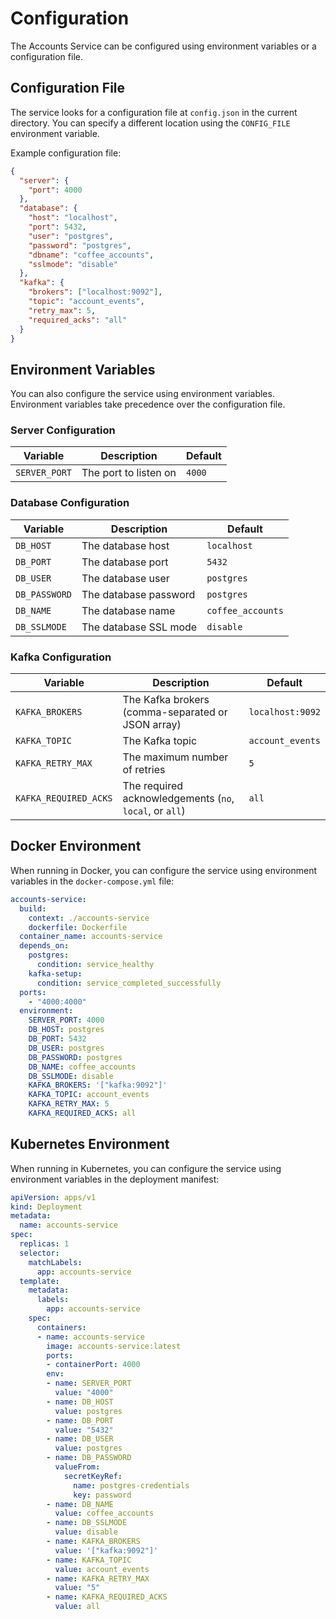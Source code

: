 # Configuration

The Accounts Service can be configured using environment variables or a configuration file.

## Configuration File

The service looks for a configuration file at `config.json` in the current directory. You can specify a different location using the `CONFIG_FILE` environment variable.

Example configuration file:

```json
{
  "server": {
    "port": 4000
  },
  "database": {
    "host": "localhost",
    "port": 5432,
    "user": "postgres",
    "password": "postgres",
    "dbname": "coffee_accounts",
    "sslmode": "disable"
  },
  "kafka": {
    "brokers": ["localhost:9092"],
    "topic": "account_events",
    "retry_max": 5,
    "required_acks": "all"
  }
}
```

## Environment Variables

You can also configure the service using environment variables. Environment variables take precedence over the configuration file.

### Server Configuration

| Variable | Description | Default |
| --- | --- | --- |
| `SERVER_PORT` | The port to listen on | `4000` |

### Database Configuration

| Variable | Description | Default |
| --- | --- | --- |
| `DB_HOST` | The database host | `localhost` |
| `DB_PORT` | The database port | `5432` |
| `DB_USER` | The database user | `postgres` |
| `DB_PASSWORD` | The database password | `postgres` |
| `DB_NAME` | The database name | `coffee_accounts` |
| `DB_SSLMODE` | The database SSL mode | `disable` |

### Kafka Configuration

| Variable | Description | Default |
| --- | --- | --- |
| `KAFKA_BROKERS` | The Kafka brokers (comma-separated or JSON array) | `localhost:9092` |
| `KAFKA_TOPIC` | The Kafka topic | `account_events` |
| `KAFKA_RETRY_MAX` | The maximum number of retries | `5` |
| `KAFKA_REQUIRED_ACKS` | The required acknowledgements (`no`, `local`, or `all`) | `all` |

## Docker Environment

When running in Docker, you can configure the service using environment variables in the `docker-compose.yml` file:

```yaml
accounts-service:
  build:
    context: ./accounts-service
    dockerfile: Dockerfile
  container_name: accounts-service
  depends_on:
    postgres:
      condition: service_healthy
    kafka-setup:
      condition: service_completed_successfully
  ports:
    - "4000:4000"
  environment:
    SERVER_PORT: 4000
    DB_HOST: postgres
    DB_PORT: 5432
    DB_USER: postgres
    DB_PASSWORD: postgres
    DB_NAME: coffee_accounts
    DB_SSLMODE: disable
    KAFKA_BROKERS: '["kafka:9092"]'
    KAFKA_TOPIC: account_events
    KAFKA_RETRY_MAX: 5
    KAFKA_REQUIRED_ACKS: all
```

## Kubernetes Environment

When running in Kubernetes, you can configure the service using environment variables in the deployment manifest:

```yaml
apiVersion: apps/v1
kind: Deployment
metadata:
  name: accounts-service
spec:
  replicas: 1
  selector:
    matchLabels:
      app: accounts-service
  template:
    metadata:
      labels:
        app: accounts-service
    spec:
      containers:
      - name: accounts-service
        image: accounts-service:latest
        ports:
        - containerPort: 4000
        env:
        - name: SERVER_PORT
          value: "4000"
        - name: DB_HOST
          value: postgres
        - name: DB_PORT
          value: "5432"
        - name: DB_USER
          value: postgres
        - name: DB_PASSWORD
          valueFrom:
            secretKeyRef:
              name: postgres-credentials
              key: password
        - name: DB_NAME
          value: coffee_accounts
        - name: DB_SSLMODE
          value: disable
        - name: KAFKA_BROKERS
          value: '["kafka:9092"]'
        - name: KAFKA_TOPIC
          value: account_events
        - name: KAFKA_RETRY_MAX
          value: "5"
        - name: KAFKA_REQUIRED_ACKS
          value: all
```
